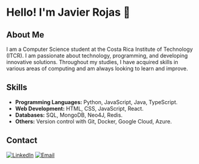 # Hello! I'm Javier Rojas 👋

## About Me

I am a Computer Science student at the Costa Rica Institute of Technology (ITCR). I am passionate about technology, programming, and developing innovative solutions. Throughout my studies, I have acquired skills in various areas of computing and am always looking to learn and improve.

## Skills

- **Programming Languages:** Python, JavaScript, Java, TypeScript.
- **Web Development:** HTML, CSS, JavaScript, React.
- **Databases:** SQL, MongoDB, Neo4J, Redis.
- **Others:** Version control with Git, Docker, Google Cloud, Azure.

## Contact

[![LinkedIn](https://img.shields.io/badge/LinkedIn-blue)](https://www.linkedin.com/in/javialroro/)
[![Email](https://img.shields.io/badge/Email-red)](mailto:javialroro@gmail.com)


